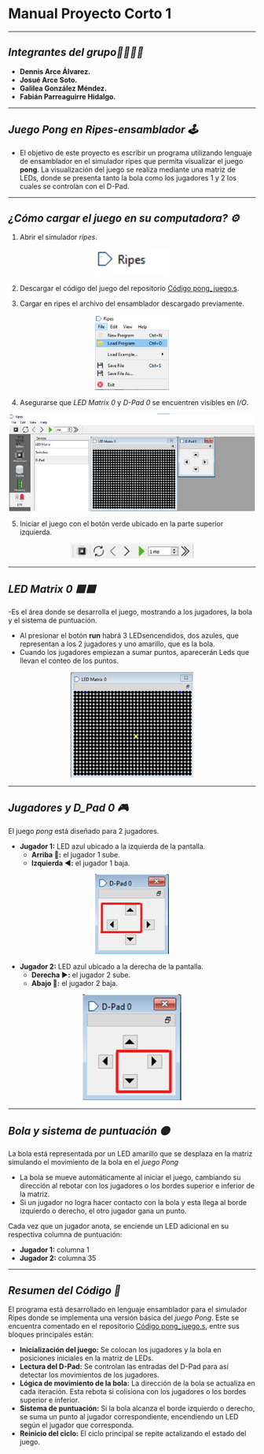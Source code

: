 # Manual Proyecto Corto 1 

---

## *Integrantes del grupo👩‍💻👨‍💻*
- **Dennis Arce Álvarez.**
- **Josué Arce Soto.**
- **Galilea González Méndez.**
- **Fabián Parreaguirre Hidalgo.**

---
## *Juego Pong en Ripes-ensamblador 🕹️*

- El objetivo de este proyecto es escribir un programa utilizando lenguaje de ensamblador en el simulador ripes que permita visualizar el juego **pong**. La visualización del juego se realiza mediante una matriz de LEDs, donde se presenta tanto la bola como los jugadores 1 y 2 los cuales se controlan con el D-Pad.

---

## *¿Cómo cargar el juego en su computadora? ⚙️*
1. Abrir el simulador *ripes*.
<p align="center">
  <img src="ripes.png" width="150"/>
</p>

2. Descargar el código del juego del repositorio  [Código pong_juego.s](https://github.com/fabianparrea/ProyectoDigitales/blob/main/pong_juego.s).

3. Cargar en ripes el archivo del ensamblador descargado previamente.
<p align="center">
  <img src="load.png" width="150"/>
</p>

4. Asegurarse que *LED Matrix 0* y *D-Pad 0* se encuentren visibles en *I/O*.
<p align="center">
  <img src="Matrix_dpad.png" width="500"/>
</p>

5. Iniciar el juego con el botón verde ubicado en la parte superior izquierda.
<p align="center">
  <img src="run.png" width="250"/>
</p>

---

## *LED Matrix 0 🟨🟦*
-Es el área donde se desarrolla el juego, mostrando a los jugadores, la bola y el sistema de puntuación.
- Al presionar el botón **run** habrá 3 LEDsencendidos, dos azules, que representan a los 2 jugadores y uno amarillo, que es la bola.
- Cuando los jugadores empiezan a sumar puntos, aparecerán Leds que llevan el conteo de los puntos. 

<p align="center">
  <img src="matrix_inicial.png" width="250"/>
</p>

---

## *Jugadores y D_Pad 0 🎮*
El juego *pong* está diseñado para 2 jugadores.
- **Jugador 1:** LED azul ubicado a la izquierda de la pantalla.
  - **Arriba 🔼:** el jugador 1 sube. 
  - **Izquierda ◀️:** el jugador 1 baja.
    
<p align="center">
  <img src="dpad1.png" width="150"/>
</p>

- **Jugador 2:**  LED azul ubicado a la derecha de la pantalla.
  - **Derecha ▶️:** el jugador 2 sube.
  - **Abajo 🔽:** el jugador 2 baja.

<p align="center">
  <img src="dpad2.png" width="200"/>
</p>

---

## *Bola y sistema de puntuación 🟡*
La bola está representada por un LED amarillo que se desplaza en la matriz simulando el movimiento de la bola en el *juego Pong*
- La bola se mueve automáticamente al iniciar el juego, cambiando su dirección al rebotar con los jugadores o los bordes superior e inferior de la matriz.
- Si un jugador no logra hacer contacto con la bola y esta llega al borde izquierdo o derecho, el otro jugador gana un punto.
  
Cada vez que un jugador anota, se enciende un LED adicional en su respectiva columna de puntuación:

- **Jugador 1:** columna 1
- **Jugador 2:** columna 35

---

## *Resumen del Código 🧾*

El programa está desarrollado en lenguaje ensamblador para el simulador Ripes donde se implementa una versión básica del *juego Pong*. Este se encuentra comentado en el repositorio [Código pong_juego.s](https://github.com/fabianparrea/ProyectoDigitales/blob/main/pong_juego.s), entre sus bloques principales están:

- **Inicialización del juego:** Se colocan los jugadores y la bola en posiciones iniciales en la matriz de LEDs.
- **Lectura del D-Pad:** Se controlan las entradas del D-Pad para así detectar los movimientos de los jugadores.
- **Lógica de movimiento de la bola:** La dirección de la bola se actualiza en cada iteración. Esta rebota si colisiona con los jugadores o los bordes superior e inferior.
- **Sistema de puntuación:** Si la bola alcanza el borde izquierdo o derecho, se suma un punto al jugador correspondiente, encendiendo un LED según el jugador que corresponda. 
- **Reinicio del ciclo:** El ciclo principal se repite actalizando el estado del juego. 

